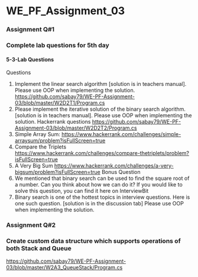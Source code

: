 # WE_PF_Assignment_03

### Assignment Q#1
### Complete lab questions for 5th day
#### 5-3-Lab Questions
Questions
1. Implement the linear search algorithm [solution is in teachers manual]. Please
use OOP when implementing the solution.
https://github.com/sabay79/WE-PF-Assignment-03/blob/master/W2D2T1/Program.cs
2. Please implement the iterative solution of the binary search algorithm. [solution
is in teachers manual]. Please use OOP when implementing the solution.
Hackerrank questions
https://github.com/sabay79/WE-PF-Assignment-03/blob/master/W2D2T2/Program.cs
1. Simple Array Sum: https://www.hackerrank.com/challenges/simple-arraysum/problem?isFullScreen=true
2. Compare the Triplets https://www.hackerrank.com/challenges/compare-thetriplets/problem?isFullScreen=true
3. A Very Big Sum https://www.hackerrank.com/challenges/a-very-bigsum/problem?isFullScreen=true
Bonus Question
1. We mentioned that binary search can be used to find the square root of a
number. Can you think about how we can do it? If you would like to solve this
question, you can find it here on InterviewBit
2. Binary search is one of the hottest topics in interview questions. Here is one
such question. [solution is in the discussion tab]
Please use OOP when implementing the solution.

### Assignment Q#2
### Create custom data structure which supports operations of both Stack and Queue
https://github.com/sabay79/WE-PF-Assignment-03/blob/master/W2A3_QueueStack/Program.cs
